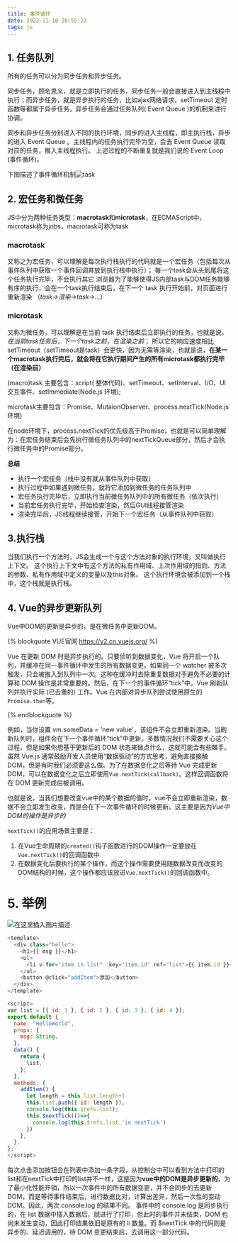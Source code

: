 ```yaml
---
title: 事件循环
date: 2022-11-10 20:55:23
tags: js
---
```



## 1. 任务队列 ##

所有的任务可以分为同步任务和异步任务。

同步任务，顾名思义，就是立即执行的任务，同步任务一般会直接进入到主线程中执行；而异步任务，就是异步执行的任务，比如ajax网络请求，setTimeout 定时函数等都属于异步任务，异步任务会通过任务队列( Event Queue )的机制来进行协调。


同步和异步任务分别进入不同的执行环境，同步的进入主线程，即主执行栈，异步的进入 Event Queue 。主线程内的任务执行完毕为空，会去 Event Queue 读取对应的任务，推入主线程执行。 上述过程的不断重复就是我们说的 Event Loop (事件循环)。

下图描述了事件循环机制![task](https://imgconvert.csdnimg.cn/aHR0cHM6Ly91cGxvYWQtaW1hZ2VzLmppYW5zaHUuaW8vdXBsb2FkX2ltYWdlcy82MTAwNTAyLTc4MzEzODliZWMzN2ZlNTIucG5n?x-oss-process=image/format,png)

## 2. 宏任务和微任务

JS中分为两种任务类型：**macrotask**和**microtask**，在ECMAScript中，microtask称为jobs，macrotask可称为task

### macrotask
又称之为宏任务，可以理解是每次执行栈执行的代码就是一个宏任务（包括每次从事件队列中获取一个事件回调并放到执行栈中执行）；
每一个task会从头到尾将这个任务执行完毕，不会执行其它
浏览器为了能够使得JS内部task与DOM任务能够有序的执行，会在一个task执行结束后，在下一个 task 执行开始前，对页面进行重新渲染 （*task->渲染->task->*...）
### microtask
又称为微任务，可以理解是在当前 task 执行结束后立即执行的任务，也就是说，*在当前task任务后，下一个task之前，在渲染之前*；
所以它的响应速度相比setTimeout（setTimeout是task）会更快，因为无需等渲染，也就是说，**在某一个macrotask执行完后，就会将在它执行期间产生的所有microtask都执行完毕（在渲染前）**

(macro)task 主要包含：script( 整体代码)、setTimeout、setInterval、I/O、UI 交互事件、setImmediate(Node.js 环境);

microtask主要包含：Promise、MutaionObserver、process.nextTick(Node.js 环境)

在node环境下，process.nextTick的优先级高于Promise，也就是可以简单理解为：在宏任务结束后会先执行微任务队列中的nextTickQueue部分，然后才会执行微任务中的Promise部分。

**总结** 

 - 执行一个宏任务（栈中没有就从事件队列中获取）
 - 执行过程中如果遇到微任务，就将它添加到微任务的任务队列中
 - 宏任务执行完毕后，立即执行当前微任务队列中的所有微任务（依次执行）
 - 当前宏任务执行完毕，开始检查渲染，然后GUI线程接管渲染
 - 渲染完毕后，JS线程继续接管，开始下一个宏任务（从事件队列中获取）


## 3.执行栈

当我们执行一个方法时，JS会生成一个与这个方法对象的执行环境，又叫做执行上下文。
这个执行上下文中有这个方法的私有作用域、上次作用域的指向、方法的参数、私有作用域中定义的变量以及this对象。
这个执行环境会被添加到一个栈中，这个栈就是执行栈。

## 4. Vue的异步更新队列

Vue中DOM的更新是异步的，是在微任务中更新DOM。


{% blockquote VUE官网 https://v2.cn.vuejs.org/ %}

Vue 在更新 DOM 时是异步执行的。只要侦听到数据变化，Vue 将开启一个队列，并缓冲在同一事件循环中发生的所有数据变更。如果同一个 watcher 被多次触发，只会被推入到队列中一次。这种在缓冲时去除重复数据对于避免不必要的计算和 DOM 操作是非常重要的。然后，在下一个的事件循环“tick”中，Vue 刷新队列并执行实际 (已去重的) 工作。Vue 在内部对异步队列尝试使用原生的`Promise.then`等。  

{% endblockquote %}

例如，当你设置 vm.someData = 'new value'，该组件不会立即重新渲染。当刷新队列时，组件会在下一个事件循环“tick”中更新。多数情况我们不需要关心这个过程，但是如果你想基于更新后的 DOM 状态来做点什么，这就可能会有些棘手。虽然 Vue.js 通常鼓励开发人员使用“数据驱动”的方式思考，避免直接接触 DOM，但是有时我们必须要这么做。为了在数据变化之后等待 Vue 完成更新 DOM，可以在数据变化之后立即使用`Vue.nextTick(callback)`。这样回调函数将在 DOM 更新完成后被调用。  

也就是说，当我们想要改变vue中的某个数据的值时，vue不会立即重新渲染，数据不会立即发生改变，而是会在下一次事件循环的时候更新。这主要是因为*Vue中DOM的操作是异步的*

`nextTick()`的应用场景主要是：

 1. 在Vue生命周期的`created()`钩子函数进行的DOM操作一定要放在`Vue.nextTick()`的回调函数中
 2. 在数据变化后要执行的某个操作，而这个操作需要使用随数据改变而改变的DOM结构的时候，这个操作都应该放进`Vue.nextTick()`的回调函数中。
 
 # 5. 举例

![在这里插入图片描述](https://img-blog.csdnimg.cn/img_convert/e3ecf9294d3301ffe544eced8e1da767.png)

```javascript
<template>
  <div class="hello">
    <h1>{{ msg }}</h1>
    <ul>
      <li v-for="item in list" :key="item.id" ref="list">{{ item.id }}</li>
    </ul>
    <button @click="addItem">添加</button>
  </div>
</template>

<script>
var list = [{ id: 1 }, { id: 2 }, { id: 3 }, { id: 4 }];
export default {
  name: "HelloWorld",
  props: {
    msg: String,
  },
  data() {
    return {
      list,
    };
  },
  methods: {
    addItem() {
      let length = this.list.length+1
      this.list.push({ id: length });
      console.log(this.$refs.list);
      this.$nextTick(()=>{
        console.log(this.$refs.list,'in nextTick')
      })
    },
  },
};
</script>
```
每次点击添加按钮会在列表中添加一条字段，从控制台中可以看到方法中打印的list和在nextTick中打印的list并不一样，这是因为**vue中的DOM是异步更新的**，为了最小化性能开销，所以一次事件中的所有数据变更，并不会同步的去更新 DOM，而是等待事件结束后，进行数据比对，计算出差异，然后一次性的变动 DOM。因此，两次 console.log 的结果不同。
事件中的 console.log 是同步执行的，在 list 数据中插入数据后，就进行了打印，但此时的事件并未结束，DOM 也尚未发生变动，因此打印结果依旧是原有的 li 数量。而 $nextTick 中的代码则是异步的、延迟调用的，待 DOM 变更结束后，去调用这一部分代码。